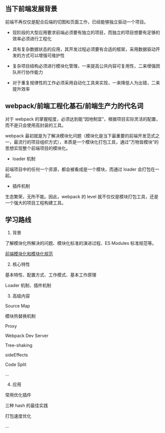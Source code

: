 
## 当下前端发展背景

前端不再仅仅是配合后端的切图和页面工作，已经能够独立驱动一个项目。

- 现阶段的大型应用要求前端必须要有独立的项目，而独立的项目想要有足够的效率必须进行工程化

- 具有复杂数据状态的应用，其开发过程必须要有合适的框架，采用数据驱动开发的方式可以增强可维护性

- 复杂项目结构必须进行模块化管理，一来提高公共内容可复用性，二来增强团队并行协作能力

- 对于重复规律性的工作必须采用自动化工具来实现，一来降低人为出错，二来提升效率


## webpack/前端工程化基石/前端生产力的代名词

对于 webpack 的掌握程度，必须达到能“因地制宜”，根据项目实际灵活的配置，而不是只会使用高封装的工具。

webpack 最初就是为了解决模块化问题（模块化是当下最重要的前端开发范式之一，最流行的项目组织方式），本质是一个模块化打包工具，通过“万物皆模块”的思想实现整个前端项目的模块化。


- loader 机制

前端项目中的任何一个资源，都会被看成是一个模块，而通过 loader 会打包在一起。


- 插件机制

生态繁荣，无所不能。因此，webpack 的 level 就不仅仅是模块打包工具，还是一个强大的项目工程构建工具。


## 学习路线

1. 背景

了解模块化所解决的问题、模块化标准的演进过程、ES Modules 标准规范等。

[前端模块化和模块化规范](https://github.com/hoanFir/blogs/blob/master/%E6%A8%A1%E5%9D%97%E5%8C%96/%E5%89%8D%E7%AB%AF%E6%A8%A1%E5%9D%97%E5%8C%96%E5%92%8C%E6%A8%A1%E5%9D%97%E5%8C%96%E8%A7%84%E8%8C%83%E5%8F%91%E5%B1%95.md)

2. 核心特性

基本特性、配置方式、工作模式、基本工作原理

Loader 机制、插件机制

3. 高级内容

Source Map

模块热替换机制

Proxy

Webpack Dev Server

Tree-shaking

sideEffects

Code Split

...


4. 应用

常用优化插件

三种 hash 的最佳实践

打包速度优化

...

